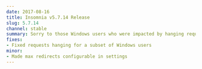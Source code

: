 ```yaml
---
date: 2017-08-16
title: Insomnia v5.7.14 Release
slug: 5.7.14
channel: stable
summary: Sorry to those Windows users who were impacted by hanging requests!
fixes:
- Fixed requests hanging for a subset of Windows users
minor:
- Made max redirects configurable in settings
---
```

